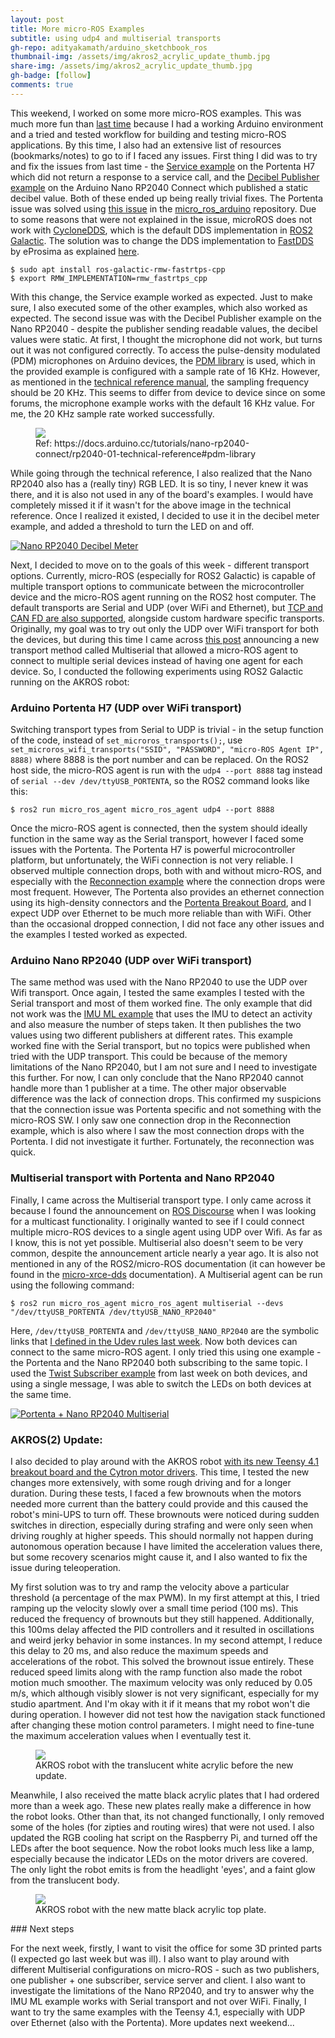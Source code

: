 ```yaml
---
layout: post
title: More micro-ROS Examples
subtitle: using udp4 and multiserial transports
gh-repo: adityakamath/arduino_sketchbook_ros
thumbnail-img: /assets/img/akros2_acrylic_update_thumb.jpg
share-img: /assets/img/akros2_acrylic_update_thumb.jpg
gh-badge: [follow]
comments: true
---
```


This weekend, I worked on some more micro-ROS examples. This was much more fun than [last time](https://adityakamath.github.io/2022-06-19-microros-examples/) because I had a working Arduino environment and a tried and tested workflow for building and testing micro-ROS applications. By this time, I also had an extensive list of resources (bookmarks/notes) to go to if I faced any issues. First thing I did was to try and fix the issues from last time - the [Service example](https://github.com/micro-ROS/micro_ros_arduino/blob/galactic/examples/micro-ros_addtwoints_service/micro-ros_addtwoints_service.ino) on the Portenta H7 which did not return a response to a service call, and the [Decibel Publisher example](https://github.com/micro-ROS/micro_ros_arduino/blob/galactic/examples/micro-ros_decibels/micro-ros_decibels.ino) on the Arduino Nano RP2040 Connect which published a static decibel value. Both of these ended up being really trivial fixes. The Portenta issue was solved using [this issue](https://github.com/micro-ROS/micro_ros_arduino/issues/956) in the [micro_ros_arduino](https://github.com/micro-ROS/micro_ros_arduino) repository. Due to some reasons that were not explained in the issue, microROS does not work with [CycloneDDS](https://docs.ros.org/en/galactic/Installation/DDS-Implementations/Working-with-Eclipse-CycloneDDS.html), which is the default DDS implementation in [ROS2 Galactic](https://docs.ros.org/en/galactic/). The solution was to change the DDS implementation to [FastDDS](https://www.eprosima.com/index.php/products-all/eprosima-fast-dds) by eProsima as explained [here](https://docs.ros.org/en/galactic/Installation/DDS-Implementations/Working-with-eProsima-Fast-DDS.html).

```
$ sudo apt install ros-galactic-rmw-fastrtps-cpp
$ export RMW_IMPLEMENTATION=rmw_fastrtps_cpp
```

With this change, the Service example worked as expected. Just to make sure, I also executed some of the other examples, which also worked as expected. The second issue was with the Decibel Publisher example on the Nano RP2040 - despite the publisher sending readable values, the decibel values were static. At first, I thought the microphone did not work, but turns out it was not configured correctly. To access the pulse-density modulated (PDM) microphones on Arduino devices, the [PDM library](https://docs.arduino.cc/learn/built-in-libraries/pdm) is used, which in the provided example is configured with a sample rate of 16 KHz. However, as mentioned in the [technical reference manual](https://docs.arduino.cc/tutorials/nano-rp2040-connect/rp2040-01-technical-reference#pdm-library), the sampling frequency should be 20 KHz. This seems to differ from device to device since on some forums, the microphone example works with the default 16 KHz value. For me, the 20 KHz sample rate worked successfully.

<figure class="aligncenter">
	<img src="https://adityakamath.github.io/assets/img/microros_nano_rp2040_rgb_led.png"/>
	<figcaption>Ref: https://docs.arduino.cc/tutorials/nano-rp2040-connect/rp2040-01-technical-reference#pdm-library
	</figcaption>
</figure>

While going through the technical reference, I also realized that the Nano RP2040 also has a (really tiny) RGB LED. It is so tiny, I never knew it was there, and it is also not used in any of the board's examples. I would have completely missed it if it wasn't for the above image in the technical reference. Once I realized it existed, I decided to use it in the decibel meter example, and added a threshold to turn the LED on and off.

[![Nano RP2040 Decibel Meter](https://adityakamath.github.io/assets/img/microros_nano_rp2040_decibel_meter_ss.jpg)](https://www.youtube.com/watch?v=oIVu9x_ymVg "Nano RP2040 Decibel Meter")

Next, I decided to move on to the goals of this week - different transport options. Currently, micro-ROS (especially for ROS2 Galactic) is capable of multiple transport options to communicate between the microcontroller device and the micro-ROS agent running on the ROS2 host computer. The default transports are Serial and UDP (over WiFi and Ethernet), but [TCP and CAN FD are also supported](https://micro-xrce-dds.docs.eprosima.com/en/latest/agent.html?#agent-cli), alongside custom hardware specific transports. Originally, my goal was to try out only the UDP over WiFi transport for both the devices, but during this time I came across [this post](https://discourse.ros.org/t/new-agent-functionality-in-micro-ros-multiserial-transport/20940) announcing a new transport method called Multiserial that allowed a micro-ROS agent to connect to multiple serial devices instead of having one agent for each device. So, I conducted the following experiments using ROS2 Galactic running on the AKROS robot:

### Arduino Portenta H7 (UDP over WiFi transport)

Switching transport types from Serial to UDP is trivial - in the setup function of the code, instead of ```set_microros_transports();```, use ```set_microros_wifi_transports("SSID", "PASSWORD", "micro-ROS Agent IP", 8888)``` where 8888 is the port number and can be replaced. On the ROS2 host side, the micro-ROS agent is run with the ```udp4 --port 8888``` tag instead of ```serial --dev /dev/ttyUSB_PORTENTA```, so the ROS2 command looks like this:

```
$ ros2 run micro_ros_agent micro_ros_agent udp4 --port 8888
```

Once the micro-ROS agent is connected, then the system should ideally function in the same way as the Serial transport, however I faced some issues with the Portenta. The Portenta H7 is powerful microcontroller platform, but unfortunately, the WiFi connection is not very reliable. I observed multiple connection drops, both with and without micro-ROS, and especially with the [Reconnection example](https://github.com/micro-ROS/micro_ros_arduino/blob/galactic/examples/micro-ros_reconnection_example/micro-ros_reconnection_example.ino) where the connection drops were most frequent. However, The Portenta also provides an ethernet connection using its high-density connectors and the [Portenta Breakout Board](https://store-usa.arduino.cc/products/arduino-portenta-breakout), and I expect UDP over Ethernet to be much more reliable than with WiFi. Other than the occasional dropped connection, I did not face any other issues and the examples I tested worked as expected.

### Arduino Nano RP2040 (UDP over WiFi transport)

The same method was used with the Nano RP2040 to use the UDP over Wifi transport. Once again, I tested the same examples I tested with the Serial transport and most of them worked fine. The only example that did not work was the [IMU ML example](https://github.com/micro-ROS/micro_ros_arduino/tree/galactic/examples/micro-ros_IMU_ML) that uses the IMU to detect an activity and also measure the number of steps taken. It then publishes the two values using two different publishers at different rates. This example worked fine with the Serial transport, but no topics were published when tried with the UDP transport. This could be because of the memory limitations of the Nano RP2040, but I am not sure and I need to investigate this further. For now, I can only conclude that the Nano RP2040 cannot handle more than 1 publisher at a time. The other major observable difference was the lack of connection drops. This confirmed my suspicions that the connection issue was Portenta specific and not something with the micro-ROS SW. I only saw one connection drop in the Reconnection example, which is also where I saw the most connection drops with the Portenta. I did not investigate it further. Fortunately, the reconnection was quick.
### Multiserial transport with Portenta and Nano RP2040

Finally, I came across the Multiserial transport type. I only came across it because I found the announcement on [ROS Discourse](https://discourse.ros.org/t/new-agent-functionality-in-micro-ros-multiserial-transport/20940) when I was looking for a multicast functionality. I originally wanted to see if I could connect multiple micro-ROS devices to a single agent using UDP over Wifi. As far as I know, this is not yet possible. Multiserial also doesn't seem to be very common, despite the announcement article nearly a year ago. It is also not mentioned in any of the ROS2/micro-ROS documentation (it can however be found in the [micro-xrce-dds](https://micro-xrce-dds.docs.eprosima.com/en/latest/agent.html?highlight=multiserial#agent-cli) documentation). A Multiserial agent can be run using the following command:

```
$ ros2 run micro_ros_agent micro_ros_agent multiserial --devs "/dev/ttyUSB_PORTENTA /dev/ttyUSB_NANO_RP2040"
```

Here, ```/dev/ttyUSB_PORTENTA``` and ```/dev/ttyUSB_NANO_RP2040``` are the symbolic links that [I defined in the Udev rules last week](https://adityakamath.github.io/2022-06-19-microros-examples/). Now both devices can connect to the same micro-ROS agent. I only tried this using one example - the Portenta and the Nano RP2040 both subscribing to the same topic. I used the [Twist Subscriber example](https://github.com/micro-ROS/micro_ros_arduino/blob/galactic/examples/micro-ros_subscriber_twist/micro-ros_subscriber_twist.ino) from last week on both devices, and using a single message, I was able to switch the LEDs on both devices at the same time.

[![Portenta + Nano RP2040 Multiserial](https://adityakamath.github.io/assets/img/microros_nano_rp2040_portenta_multiserial_ss.jpg)](https://www.youtube.com/watch?v=mq1uFGsYqeU "Portenta + Nano RP2040 Multiserial")
### AKROS(2) Update:

I also decided to play around with the AKROS robot [with its new Teensy 4.1 breakout board and the Cytron motor drivers](https://adityakamath.github.io/2022-06-06-akros-teensy-update/). This time, I tested the new changes more extensively, with some rough driving and for a longer duration. During these tests, I faced a few brownouts when the motors needed more current than the battery could provide and this caused the robot's mini-UPS to turn off. These brownouts were noticed during sudden switches in direction, especially during strafing and were only seen when driving roughly at higher speeds. This should normally not happen during autonomous operation because I have limited the acceleration values there, but some recovery scenarios might cause it, and I also wanted to fix the issue during teleoperation.

My first solution was to try and ramp the velocity above a particular threshold (a percentage of the max PWM). In my first attempt at this, I tried ramping up the velocity slowly over a small time period (100 ms). This reduced the frequency of brownouts but they still happened. Additionally, this 100ms delay affected the PID controllers and it resulted in oscillations and weird jerky behavior in some instances. In my second attempt, I reduce this delay to 20 ms, and also reduce the maximum speeds and accelerations of the robot. This solved the brownout issue entirely. These reduced speed limits along with the ramp function also made the robot motion much smoother. The maximum velocity was only reduced by 0.05 m/s, which although visibly slower is not very significant, especially for my studio apartment. And I'm okay with it if it means that my robot won't die during operation. I however did not test how the navigation stack functioned after changing these motion control parameters. I might need to fine-tune the maximum acceleration values when I eventually test it.

<figure class="aligncenter">
	<img src="https://adityakamath.github.io/assets/img/akros_translycent_acrylic.jpg"/>
	<figcaption>AKROS robot with the translucent white acrylic before the new update.
	</figcaption>
</figure>

Meanwhile, I also received the matte black acrylic plates that I had ordered more than a week ago. These new plates really make a difference in how the robot looks. Other than that, its not changed functionally, I only removed some of the holes (for zipties and routing wires) that were not used. I also updated the RGB cooling hat script on the Raspberry Pi, and turned off the LEDs after the boot sequence. Now the robot looks much less like a lamp, especially because the indicator LEDs on the motor drivers are covered. The only light the robot emits is from the headlight 'eyes', and a faint glow from the translucent body.

<figure class="aligncenter">
	<img src="https://adityakamath.github.io/assets/img/akros2_acrylic_update.jpg"/>
	<figcaption>AKROS robot with the new matte black acrylic top plate.
	</figcaption>
</figure>
### Next steps

For the next week, firstly, I want to visit the office for some 3D printed parts (I expected go last week but was ill). I also want to play around with different Multiserial configurations on micro-ROS - such as two publishers, one publisher + one subscriber, service server and client. I also want to investigate the limitations of the Nano RP2040, and try to answer why the IMU ML example works with Serial transport and not over WiFi. Finally, I want to try the same examples with the Teensy 4.1, especially with UDP over Ethernet (also with the Portenta). More updates next weekend...